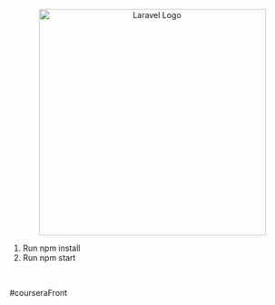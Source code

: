<p align="center"><a href="https://react.dev" target="_blank"><img src="https://cdn.freelogovectors.net/wp-content/uploads/2023/02/react-logo-freelogovectors.net_.png" width="400" alt="Laravel Logo"></a></p>

<ol>
    <li> Run npm install </li>
    <li> Run npm start </li>
</ol>

<br>

#courseraFront
